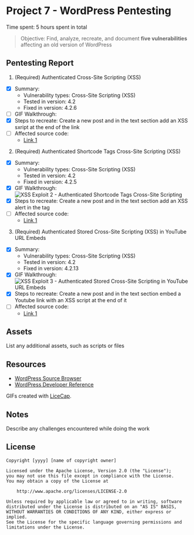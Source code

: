 # Project 7 - WordPress Pentesting

Time spent: 5 hours spent in total

> Objective: Find, analyze, recreate, and document **five vulnerabilities** affecting an old version of WordPress

## Pentesting Report

1. (Required) Authenticated Cross-Site Scripting (XSS)
  - [x] Summary: 
    - Vulnerability types: Cross-Site Scripting (XSS)
    - Tested in version: 4.2
    - Fixed in version: 4.2.6
  - [ ] GIF Walkthrough: 
  - [x] Steps to recreate: Create a new post and in the text section add an XSS sxript at the end of the link
  - [ ] Affected source code:
    - [Link 1](https://core.trac.wordpress.org/browser/tags/version/src/source_file.php)
2. (Required) Authenticated Shortcode Tags Cross-Site Scripting (XSS)
  - [x] Summary: 
    - Vulnerability types: Cross-Site Scripting (XSS)
    - Tested in version: 4.2
    - Fixed in version: 4.2.5
  - [x] GIF Walkthrough: ![XSS Exploit 2 - Authenticated Shortcode Tags Cross-Site Scripting](https://user-images.githubusercontent.com/58193323/81369308-13e33780-90c0-11ea-80a9-5846e7713693.gif)
  - [x] Steps to recreate: Create a new post and in the text section add an XSS alert in the tag 
  - [ ] Affected source code:
    - [Link 1](https://core.trac.wordpress.org/browser/tags/version/src/source_file.php)
3. (Required) Authenticated Stored Cross-Site Scripting (XSS) in YouTube URL Embeds
  - [x] Summary: 
    - Vulnerability types: Cross-Site Scripting (XSS)
    - Tested in version: 4.2
    - Fixed in version: 4.2.13
  - [x] GIF Walkthrough: ![XSS Exploit 3 - Authenticated Stored Cross-Site Scripting in YouTube URL Embeds](https://user-images.githubusercontent.com/58193323/81369336-252c4400-90c0-11ea-8b02-43b3214f8fba.gif)
  - [x] Steps to recreate: Create a new post and in the text section embed a Youtube link with an XSS script at the end of it
  - [ ] Affected source code:
    - [Link 1](https://core.trac.wordpress.org/browser/tags/version/src/source_file.php)

## Assets

List any additional assets, such as scripts or files

## Resources

- [WordPress Source Browser](https://core.trac.wordpress.org/browser/)
- [WordPress Developer Reference](https://developer.wordpress.org/reference/)

GIFs created with [LiceCap](http://www.cockos.com/licecap/).

## Notes

Describe any challenges encountered while doing the work

## License

    Copyright [yyyy] [name of copyright owner]

    Licensed under the Apache License, Version 2.0 (the "License");
    you may not use this file except in compliance with the License.
    You may obtain a copy of the License at

        http://www.apache.org/licenses/LICENSE-2.0

    Unless required by applicable law or agreed to in writing, software
    distributed under the License is distributed on an "AS IS" BASIS,
    WITHOUT WARRANTIES OR CONDITIONS OF ANY KIND, either express or implied.
    See the License for the specific language governing permissions and
    limitations under the License.
